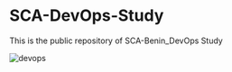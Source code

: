 # SCA-DevOps-Study
This is the public repository of SCA-Benin_DevOps Study

![devops](https://media.giphy.com/media/L1R1tvI9svkIWwpVYr/giphy.gif)
